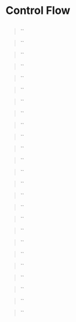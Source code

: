 # Control Flow

##
>

> ``

> ``

> ``

> ``

> ``

> ``

> ``

> ``

> ``

> ``

> ``

> ``

> ``

> ``

> ``

> ``

> ``

> ``

> ``

> ``

> ``

> ``

> ``

> ``

> ``